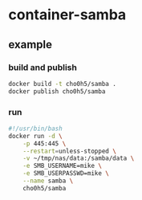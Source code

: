 # container-samba

## example
### build and publish
``` bash
docker build -t cho0h5/samba .
docker publish cho0h5/samba
```

### run
```bash
#!/usr/bin/bash
docker run -d \
	-p 445:445 \
	--restart=unless-stopped \
	-v ~/tmp/nas/data:/samba/data \
	-e SMB_USERNAME=mike \
	-e SMB_USERPASSWD=mike \
	--name samba \
	cho0h5/samba
```
